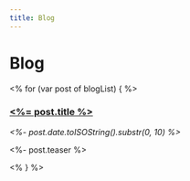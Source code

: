 ```yaml
---
title: Blog
---
```


Blog
====

<% for (var post of blogList) { %>
### [<%= post.title %>](<%- post.url %>)
_<%- post.date.toISOString().substr(0, 10) %>_

<%- post.teaser %>

<% } %>
